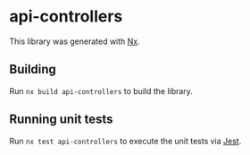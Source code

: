 # api-controllers

This library was generated with [Nx](https://nx.dev).

## Building

Run `nx build api-controllers` to build the library.

## Running unit tests

Run `nx test api-controllers` to execute the unit tests via [Jest](https://jestjs.io).

